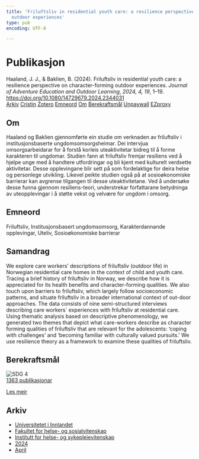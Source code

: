 ```yaml
---
title: 'Friluftsliv in residential youth care: a resilience perspective on character-forming
  outdoor experiences'
type: pub
encoding: UTF-8

---
```

<h1>Publikasjon</h1>
<article id="csl-bib-container-QSV4PVIW" class="csl-bib-container">
  <div class="csl-bib-body"> <div class="csl-entry">Haaland, J. J., &#38; Baklien, B. (2024). Friluftsliv in residential youth care: a resilience perspective on character-forming outdoor experiences. <i>Journal of Adventure Education and Outdoor Learning</i>, <i>2024, 4, 19</i>, 1–19. <a href="https://doi.org/10.1080/14729679.2024.2344031">https://doi.org/10.1080/14729679.2024.2344031</a></div> </div>
  <div class="csl-bib-buttons">
    <a href="#taxonomy-article-QSV4PVIW" alt="archive" class="csl-bib-button">Arkiv</a>
    <a href="https://app.cristin.no/results/show.jsf?id=2263187" alt="Cristin" class="csl-bib-button">Cristin</a>
    <a href="http://zotero.org/groups/5881554/items/QSV4PVIW" alt="Zotero" class="csl-bib-button">Zotero</a>
    <a href="#keywords-article-QSV4PVIW" alt="keywords" class="csl-bib-button">Emneord</a>
    <a href="#about-article-QSV4PVIW" alt="about_pub" class="csl-bib-button">Om</a>
    <a href="#sdg-article-QSV4PVIW" alt="sdg" class="csl-bib-button">Berekraftsmål</a>
    <a href="https://www.tandfonline.com/doi/pdf/10.1080/14729679.2024.2344031?needAccess=true" alt="Unpaywall" class="csl-bib-button">Unpaywall</a>
    <a href="https://www.tandfonline.com/doi/pdf/10.1080/14729679.2024.2344031?needAccess=true" alt="EZproxy" class="csl-bib-button">EZproxy</a>
  </div>
  <div id="csl-bib-meta-container-QSV4PVIW"></div>
</article>
<div id="csl-bib-meta-QSV4PVIW" class="csl-bib-meta">
  <article id="about-article-QSV4PVIW" class="about_pub-article">
    <h1>Om</h1>
    Haaland og Baklien gjennomførte ein studie om verknaden av friluftsliv i institusjonsbaserte ungdomsomsorgsheimar. Dei intervjua omsorgsarbeidarar for å forstå korleis uteaktivitetar bidreg til å forme karakteren til ungdomar. Studien fann at friluftsliv fremjar resiliens ved å hjelpe unge med å handtere utfordringar og bli kjent med kulturelt verdsette aktivitetar. Desse opplevingane blir sett på som fordelaktige for deira helse og personlege utvikling. Likevel peikte studien også på at sosioøkonomiske barrierar kan avgrense tilgangen til desse uteaktivitetane. Ved å undersøke desse funna gjennom resiliens-teori, understrekar forfattarane betydninga av uteopplevingar i å støtte vekst og velvære for ungdom i omsorg.
  </article>
  <article id="keywords-article-QSV4PVIW" class="keywords-article">
    <h1>Emneord</h1>
    Friluftsliv, Institusjonsbasert ungdomsomsorg, Karakterdannande opplevingar, Uteliv, Sosioøkonomiske barrierar
  </article>
  <article id="abstract-article-QSV4PVIW" class="abstract-article">
    <h1>Samandrag</h1>
    We explore care workers’ descriptions of friluftsliv (outdoor life) in Norwegian residential care homes in the context of child and youth care. Tracing a brief history of friluftsliv in Norway, we describe how it is appreciated for its health benefits and character-forming qualities. We also touch upon barriers to friluftsliv, which largely follow socioeconomic patterns, and situate friluftsliv in a broader international context of out-door approaches. The data consists of nine semi-structured interviews describing care workers` experiences with friluftsliv at residential care. Using thematic analysis based on descriptive phenomenology, we generated two themes that depict what care-workers describe as character forming qualities of friluftsliv that are relevant for the adolescents: ‘coping with challenges’ and ‘becoming familiar with culturally valued pursuits.’ We use resilience theory as a framework to examine these qualities of friluftsliv.
  </article>
  <article id="sdg-article-QSV4PVIW" class="sdg-article">
    <h1>Berekraftsmål</h1>
    <div class="sdg-container"><div id="sdg4" class="sdg">
        <img src="{{< params subfolder >}}images/sdg/sdg04_nn.png" class="image" alt="SDG 4">
        <div class="sdg-overlay">
          <a href="{{< params subfolder >}}nn/archive/?sdg=4#archive" class="sdg-publication-count"><span>1363</span> publikasjonar</a>
          <p><a href="https://fn.no/om-fn/fns-baerekraftsmaal/god-utdanning?lang=nno-NO" class="sdg-read-more">Les meir</a></p>
        </div>
      </div></div>
  </article>
  <article id="taxonomy-article-QSV4PVIW" class="taxonomy-article">
    <h1>Arkiv</h1>
    <ul>
      <li><a href="{{< params subfolder >}}nn/archive/?key=3DCRN523">Universitetet i Innlandet</a></li>
      <li><a href="{{< params subfolder >}}nn/archive/?key=IDKFS3MX">Fakultet for helse- og sosialvitenskap</a></li>
      <li><a href="{{< params subfolder >}}nn/archive/?key=GTV4ECMZ">Institutt for helse- og sykepleievitenskap</a></li>
      <li><a href="{{< params subfolder >}}nn/archive/?key=KNN5LNR7">2024</a></li>
      <li><a href="{{< params subfolder >}}nn/archive/?key=T57VRVQA">April</a></li>
    </ul>
  </article>
</div>
